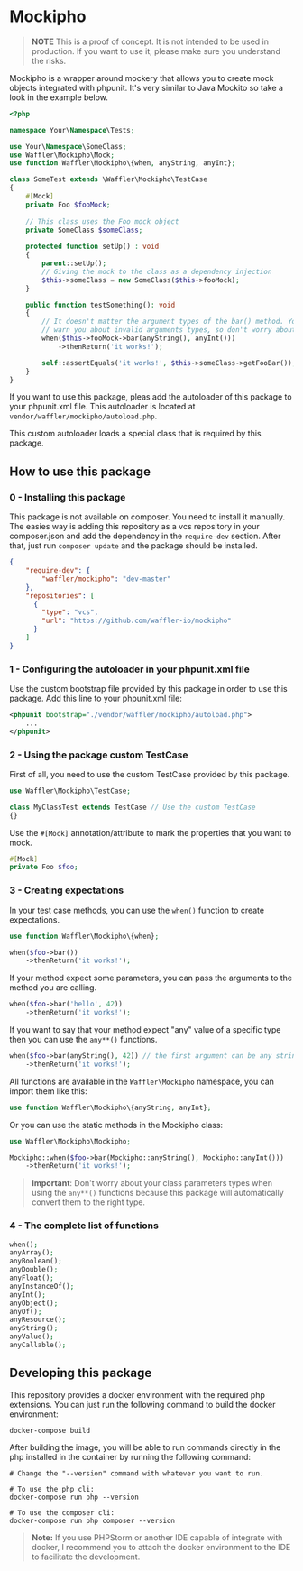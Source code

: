 # Mockipho

> **NOTE** This is a proof of concept. It is not intended to be used in production.
> If you want to use it, please make sure you understand the risks.


Mockipho is a wrapper around mockery that allows you to create mock objects integrated
with phpunit.
It's very similar to Java Mockito so take a look in the example below.

```php
<?php

namespace Your\Namespace\Tests;

use Your\Namespace\SomeClass;
use Waffler\Mockipho\Mock;
use function Waffler\Mockipho\{when, anyString, anyInt};

class SomeTest extends \Waffler\Mockipho\TestCase
{
    #[Mock]
    private Foo $fooMock;
    
    // This class uses the Foo mock object
    private SomeClass $someClass;
    
    protected function setUp() : void
    {
        parent::setUp();
        // Giving the mock to the class as a dependency injection
        $this->someClass = new SomeClass($this->fooMock);
    }

    public function testSomething(): void
    {
        // It doesn't matter the argument types of the bar() method. Your IDE should
        // warn you about invalid arguments types, so don't worry about it.
        when($this->fooMock->bar(anyString(), anyInt()))
            ->thenReturn('it works!');

        self::assertEquals('it works!', $this->someClass->getFooBar()); // [OK]
    }
}
```

If you want to use this package, pleas add the autoloader of this package to your
phpunit.xml file. This autoloader is located at `vendor/waffler/mockipho/autoload.php`.

This custom autoloader loads a special class that is required by this package.

## How to use this package

### 0 - Installing this package
This package is not available on composer. You need to install it manually.
The easies way is adding this repository as a vcs repository in your composer.json and
add the dependency in the `require-dev` section. After that, just run `composer update`
and the package should be installed.

```json
{
    "require-dev": {
        "waffler/mockipho": "dev-master"
    },
    "repositories": [
      {
        "type": "vcs",
        "url": "https://github.com/waffler-io/mockipho"
      }
    ]
}
```


### 1 - Configuring the autoloader in your phpunit.xml file

Use the custom bootstrap file provided by this package in order to use this package.
Add this line to your phpunit.xml file:

```xml
<phpunit bootstrap="./vendor/waffler/mockipho/autoload.php">
    ...
</phpunit>
```

### 2 - Using the package custom TestCase
First of all, you need to use the custom TestCase provided by this package.

```php
use Waffler\Mockipho\TestCase;

class MyClassTest extends TestCase // Use the custom TestCase 
{}
```

Use the `#[Mock]` annotation/attribute to mark the properties that you want to mock.
```php
#[Mock]
private Foo $foo;
```

### 3 - Creating expectations
In your test case methods, you can use the `when()` function to create expectations.

```php
use function Waffler\Mockipho\{when};

when($foo->bar())
    ->thenReturn('it works!');
```

If your method expect some parameters, you can pass the arguments to the method you are calling.

```php
when($foo->bar('hello', 42))
    ->thenReturn('it works!');
```

If you want to say that your method expect "any" value of a specific type 
then you can use the `any**()` functions.

```php
when($foo->bar(anyString(), 42)) // the first argument can be any string
    ->thenReturn('it works!');
```

All functions are available in the `Waffler\Mockipho` namespace, you can import them like this:

```php
use function Waffler\Mockipho\{anyString, anyInt};
```

Or you can use the static methods in the Mockipho class:

```php
use Waffler\Mockipho\Mockipho;

Mockipho::when($foo->bar(Mockipho::anyString(), Mockipho::anyInt()))
    ->thenReturn('it works!');
```

> **Important**: Don't worry about your class parameters types when using the `any**()` functions
> because this package will automatically convert them to the right type.

### 4 - The complete list of functions
```php
when();
anyArray();
anyBoolean();
anyDouble();
anyFloat();
anyInstanceOf();
anyInt();
anyObject();
anyOf();
anyResource();
anyString();
anyValue();
anyCallable();
```

## Developing this package
This repository provides a docker environment with the required php extensions. 
You can just run the following command to build the docker environment:

```shell
docker-compose build
```

After building the image, you will be able to run commands directly in the php installed in the container by running
the following command:
```shell
# Change the "--version" command with whatever you want to run.

# To use the php cli:
docker-compose run php --version

# To use the composer cli:
docker-compose run php composer --version
```

> **Note:** If you use PHPStorm or another IDE capable of integrate with docker, 
> I recommend you to attach the docker environment to the IDE to facilitate the development.
